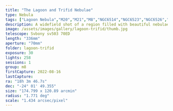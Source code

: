 ```yaml
---
title: "The Lagoon and Trifid Nebulae"
type: Nebula
tags: ["Lagoon Nebula","M20","M21","M8","NGC6514","NGC6523","NGC6526","NGC6530","NGC6531","NGC6544","The star 4 Sgr","The star 5 Sgr","The star 7 Sgr","The star 9 Sgr","Trifid Nebula"]
description: A widefield shot of a region filled with beautiful nebulae, galaxies and star clusters.
image: /assets/images/gallery/lagoon-trifid/thumb.jpg
telescope: Svbony sv503 70ED
length: "336mm"
aperture: "70mm"
folder: lagoon-trifid
exposure: 30
lights: 258
sessions: 1
group: m8
firstCapture: 2022-08-16
lastCapture:
ra: "18h 3m 46.7s"
dec: "-24° 01' 49.355"
size: "174.799 x 120.89 arcmin"
radius: "1.771 deg"
scale: "1.434 arcsec/pixel"
---
```

